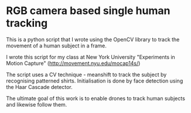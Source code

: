 RGB camera based single human tracking
============

This is a python script that I wrote using the OpenCV library to track the movement of a human subject in a frame.

I wrote this script for my class at New York University "Experiments in Motion Capture" (http://movement.nyu.edu/mocap14s/)

The script uses a CV technique - meanshift to track the subject by recognising patterned shirts. Initialisation is done by face detection using the Haar Cascade detector.

The ultimate goal of this work is to enable drones to track human subjects and likewise follow them.
